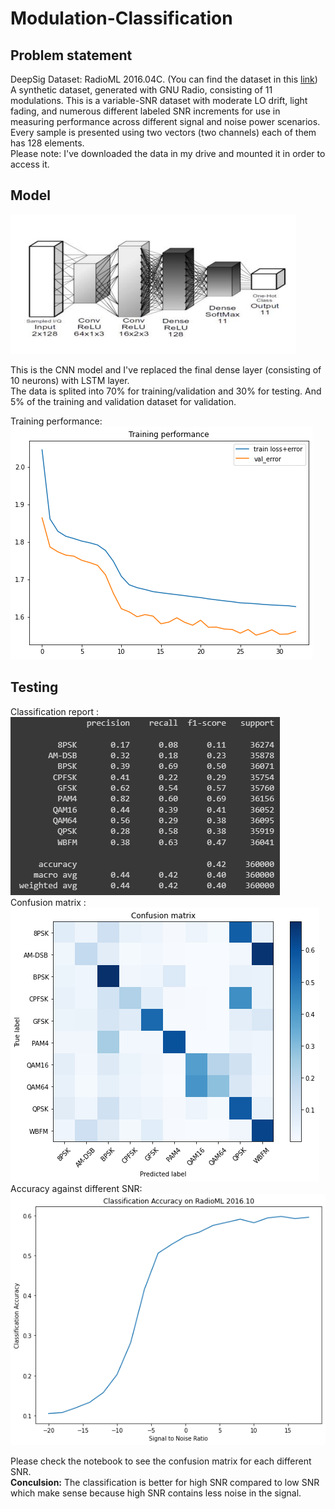 # Modulation-Classification

## Problem statement

DeepSig Dataset: RadioML 2016.04C. (You can find the dataset in this <a href = "https://opendata.deepsig.io/datasets/2016.10/RML2016.10b.tar.bz2">link</a>)<br>
A synthetic dataset, generated with GNU Radio, consisting of 11 modulations. This 
is a variable-SNR dataset with moderate LO drift, light fading, and numerous 
different labeled SNR increments for use in measuring performance across different 
signal and noise power scenarios.<br>
Every sample is presented using two vectors (two channels) each of them has 128 elements.<br>
Please note: I've downloaded the data in my drive and mounted it in order to access it.

## Model

![Model](https://github.com/AmrMomtaz/Modulation-Classification/blob/main/images/model.png)<br>

This is the CNN model and I've replaced the final dense layer (consisting of 10 neurons) with LSTM layer.<br>
The data is splited into 70% for training/validation and 30% for testing. And 5% of the training and validation dataset for validation.<br>

Training performance:<br>
![Train](https://github.com/AmrMomtaz/Modulation-Classification/blob/main/images/tarining.png)

## Testing

Classification report :<br>
![Classification report](https://github.com/AmrMomtaz/Modulation-Classification/blob/main/images/report.png)<br>
Confusion matrix :<br>
![Confusion matrix](https://github.com/AmrMomtaz/Modulation-Classification/blob/main/images/cm_all.png)<br>
Accuracy against different SNR:<br>
![Accuracies](https://github.com/AmrMomtaz/Modulation-Classification/blob/main/images/accuracy_SNR.png)<br>

Please check the notebook to see the confusion matrix for each different SNR.<br>
<b>Conculsion:</b> The classification is better for high SNR compared to low SNR which make sense because high SNR contains less noise in the signal.
